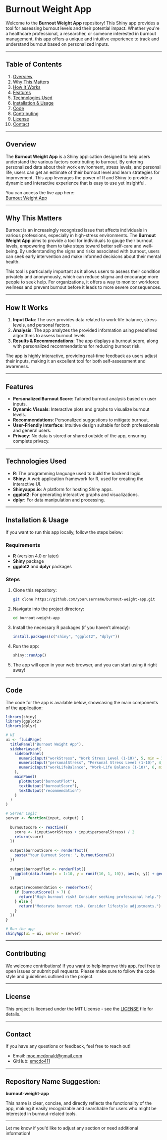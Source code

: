 # Burnout Weight App

Welcome to the **Burnout Weight App** repository! This Shiny app provides a tool for assessing burnout levels and their potential impact. Whether you're a healthcare professional, a researcher, or someone interested in burnout management, this app offers a unique and intuitive experience to track and understand burnout based on personalized inputs.

---

## Table of Contents

1. [Overview](#overview)
2. [Why This Matters](#why-this-matters)
3. [How It Works](#how-it-works)
4. [Features](#features)
5. [Technologies Used](#technologies-used)
6. [Installation & Usage](#installation--usage)
7. [Code](#code)
8. [Contributing](#contributing)
9. [License](#license)
10. [Contact](#contact)

---

## Overview

The **Burnout Weight App** is a Shiny application designed to help users understand the various factors contributing to burnout. By entering personalized data about their work environment, stress levels, and personal life, users can get an estimate of their burnout level and learn strategies for improvement. This app leverages the power of R and Shiny to provide a dynamic and interactive experience that is easy to use yet insightful.

You can access the live app here:  
[Burnout Weight App](https://mmcdonald411.shinyapps.io/burnoutweightapp/)

---

## Why This Matters

Burnout is an increasingly recognized issue that affects individuals in various professions, especially in high-stress environments. The **Burnout Weight App** aims to provide a tool for individuals to gauge their burnout levels, empowering them to take steps toward better self-care and well-being. By understanding the signs and risks associated with burnout, users can seek early intervention and make informed decisions about their mental health.

This tool is particularly important as it allows users to assess their condition privately and anonymously, which can reduce stigma and encourage more people to seek help. For organizations, it offers a way to monitor workforce wellness and prevent burnout before it leads to more severe consequences.

---

## How It Works

1. **Input Data**: The user provides data related to work-life balance, stress levels, and personal factors.
2. **Analysis**: The app analyzes the provided information using predefined algorithms to assess burnout levels.
3. **Results & Recommendations**: The app displays a burnout score, along with personalized recommendations for reducing burnout risk.

The app is highly interactive, providing real-time feedback as users adjust their inputs, making it an excellent tool for both self-assessment and awareness.

---

## Features

- **Personalized Burnout Score**: Tailored burnout analysis based on user inputs.
- **Dynamic Visuals**: Interactive plots and graphs to visualize burnout levels.
- **Recommendations**: Personalized suggestions to mitigate burnout.
- **User-Friendly Interface**: Intuitive design suitable for both professionals and general users.
- **Privacy**: No data is stored or shared outside of the app, ensuring complete privacy.

---

## Technologies Used

- **R**: The programming language used to build the backend logic.
- **Shiny**: A web application framework for R, used for creating the interactive UI.
- **Shinyapps.io**: A platform for hosting Shiny apps.
- **ggplot2**: For generating interactive graphs and visualizations.
- **dplyr**: For data manipulation and processing.

---

## Installation & Usage

If you want to run this app locally, follow the steps below:

### Requirements

- **R** (version 4.0 or later)
- **Shiny** package
- **ggplot2** and **dplyr** packages

### Steps

1. Clone this repository:
   ```bash
   git clone https://github.com/yourusername/burnout-weight-app.git
   ```

2. Navigate into the project directory:
   ```bash
   cd burnout-weight-app
   ```

3. Install the necessary R packages (if you haven’t already):
   ```r
   install.packages(c("shiny", "ggplot2", "dplyr"))
   ```

4. Run the app:
   ```r
   shiny::runApp()
   ```

5. The app will open in your web browser, and you can start using it right away!

---

## Code

The code for the app is available below, showcasing the main components of the application:

```r
library(shiny)
library(ggplot2)
library(dplyr)

# UI
ui <- fluidPage(
  titlePanel("Burnout Weight App"),
  sidebarLayout(
    sidebarPanel(
      numericInput("workStress", "Work Stress Level (1-10)", 5, min = 1, max = 10),
      numericInput("personalStress", "Personal Stress Level (1-10)", 4, min = 1, max = 10),
      numericInput("workLifeBalance", "Work-Life Balance (1-10)", 6, min = 1, max = 10)
    ),
    mainPanel(
      plotOutput("burnoutPlot"),
      textOutput("burnoutScore"),
      textOutput("recommendation")
    )
  )
)

# Server Logic
server <- function(input, output) {
  
  burnoutScore <- reactive({
    score <- (input$workStress + input$personalStress) / 2
    return(score)
  })
  
  output$burnoutScore <- renderText({
    paste("Your Burnout Score: ", burnoutScore())
  })
  
  output$burnoutPlot <- renderPlot({
    ggplot(data.frame(x = 1:10, y = runif(10, 1, 10)), aes(x, y)) + geom_point()
  })
  
  output$recommendation <- renderText({
    if (burnoutScore() > 7) {
      return("High burnout risk! Consider seeking professional help.")
    } else {
      return("Moderate burnout risk. Consider lifestyle adjustments.")
    }
  })
}

# Run the app
shinyApp(ui = ui, server = server)
```

---

## Contributing

We welcome contributions! If you want to help improve this app, feel free to open issues or submit pull requests. Please make sure to follow the code style and guidelines outlined in the project.

---

## License

This project is licensed under the MIT License - see the [LICENSE](LICENSE) file for details.

---

## Contact

If you have any questions or feedback, feel free to reach out!

- Email: moe.mcdonald@gmail.com  
- GitHub: [emcdo411](https://github.com/emcdo411)

---

## Repository Name Suggestion:

**burnout-weight-app** 

This name is clear, concise, and directly reflects the functionality of the app, making it easily recognizable and searchable for users who might be interested in burnout-related tools.

--- 

Let me know if you'd like to adjust any section or need additional information!
